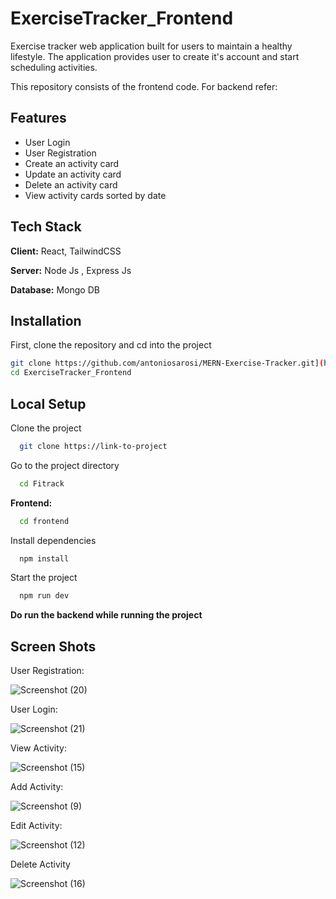 # ExerciseTracker_Frontend
Exercise tracker web application built for users to maintain a healthy lifestyle. The application provides user to create it's account and start scheduling activities.

This repository consists of the frontend code. For backend refer: 


## Features

- User Login
- User Registration
- Create an activity card
- Update an activity card
- Delete an activity card
- View activity cards sorted by date


## Tech Stack

**Client:** React, TailwindCSS

**Server:** Node Js , Express Js

**Database:** Mongo DB 


## Installation
First, clone the repository and cd into the project

```bash
git clone https://github.com/antoniosarosi/MERN-Exercise-Tracker.git](https://github.com/hfatima08/ExerciseTracker_Frontend.git)
cd ExerciseTracker_Frontend
```


    
## Local Setup



Clone the project

```bash
  git clone https://link-to-project
```

Go to the project directory

```bash
  cd Fitrack
```
**Frontend:**
```bash
  cd frontend
```

Install dependencies

```bash
  npm install
```

Start the project

```bash
  npm run dev
```
**Do run the backend while running the project**



    
## Screen Shots



User Registration:


![Screenshot (20)](https://github.com/hfatima08/ExerciseTracker_Frontend/assets/57981147/6ab92f13-e089-45fc-955c-7f0f90054faf)


User Login:


![Screenshot (21)](https://github.com/hfatima08/ExerciseTracker_Frontend/assets/57981147/0ff9b2ea-9335-48f4-abc2-7f45c9ad2470)


View Activity:


![Screenshot (15)](https://github.com/hfatima08/ExerciseTracker_Frontend/assets/57981147/f6a045cc-1808-4161-87f8-f0a33a066ec8)


Add Activity:


![Screenshot (9)](https://github.com/hfatima08/ExerciseTracker_Frontend/assets/57981147/440530ac-d20d-4840-a3a2-a5e82f01fe07)


Edit Activity:


![Screenshot (12)](https://github.com/hfatima08/ExerciseTracker_Frontend/assets/57981147/3949c220-9c81-4d4b-8902-5be229c23b29)

Delete Activity


![Screenshot (16)](https://github.com/hfatima08/ExerciseTracker_Frontend/assets/57981147/f730e595-52ff-4eb2-bf10-0b0d679ba11f)



